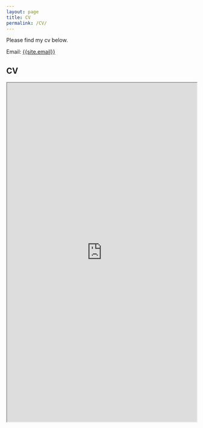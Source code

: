 ```yaml
---
layout: page
title: CV
permalink: /CV/
---
```

<p>
Please find my cv below.
</p>

Email: <a href="mailto:{{site.email}}?Subject=From Blog Site:">{{site.email}}</a>

## CV
<iframe src="https://www.dropbox.com/s/ret98l0wfx3eev2/Murdoch_CV_521.pdf?dl=0" width="100%" height="900"
></iframe>
